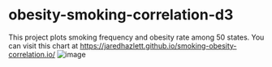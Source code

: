 # obesity-smoking-correlation-d3
This project plots smoking frequency and obesity rate among 50 states.
You can visit this chart at https://jaredhazlett.github.io/smoking-obesity-correlation.io/
![image](https://user-images.githubusercontent.com/69011929/112091825-749e2600-8b53-11eb-8066-15792edd3c37.png)

